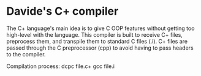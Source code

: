 # Davide's C+ compiler
The C+ language's main idea is to give C OOP features without getting too high-level with the language.
This compiler is built to receive C+ files, preprocess them, and transpile them to standard C files (.i).
C+ files are passed through the C preprocessor (cpp) to avoid having to pass headers to the compiler.

Compilation process:
    dcpc file.c+
    gcc file.i
